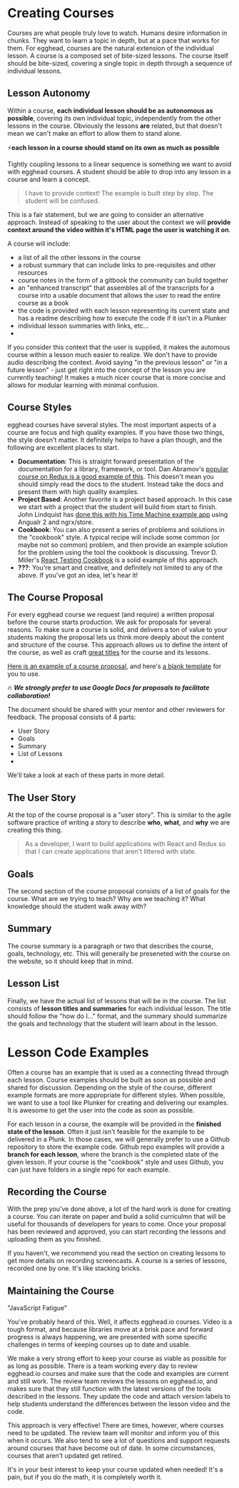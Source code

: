 # Creating Courses
Courses are what people truly love to watch. Humans desire information in chunks. They want to learn a topic in depth, but at a pace that works for them.
For egghead, courses are the natural extension of the individual lesson. A course is a composed set of bite-sized lessons. The course itself should be bite-sized, covering a single topic in depth through a sequence of individual lessons.

## **Lesson Autonomy**

Within a course, **each individual lesson should be as autonomous as possible**, covering its own individual topic, independently from the other lessons in the course. Obviously the lessons **are** related, but that doesn't mean we can't make an effort to allow them to stand alone.

⚡️**each lesson in a course should stand on its own as much as possible** 

Tightly coupling lessons to a linear sequence is something we want to avoid with egghead courses. A student should be able to drop into any lesson in a course and learn a concept.


> I have to provide context! The example is built step by step. The student will be confused.

This is a fair statement, but we are going to consider an alternative approach. Instead of speaking to the user about the context we will **provide context around the video within it's HTML page the user is watching it on**.

A course will include:

- a list of all the other lessons in the course
- a robust summary that can include links to pre-requisites and other resources
- course notes in the form of a gitbook the community can build together
- an "enhanced transcript" that assembles all of the transcripts for a course into a usable document that allows the user to read the entire course as a book
- the code is provided with each lesson representing its current state and has a readme describing how to execute the code if it isn't in a Plunker
- individual lesson summaries with links, etc...
- 

If you consider this context that the user is supplied, it makes the automous course within a lesson much easier to realize. We don't have to provide audio describing the context. Avoid saying "in the previous lesson" or "in a future lesson" - just get right into the concept of the lesson you are currently teaching! It makes a much nicer course that is more concise and allows for modular learning with minimal confusion.

## **Course Styles**

egghead courses have several styles. The most important aspects of a course are focus and high quality examples. If you have those two things, the style doesn't matter. It definitely helps to have a plan though, and the following are excellent places to start.


- **Documentation**: This is straight forward presentation of the documentation for a library, framework, or tool. Dan Abramov's [popular course on Redux is a good example of this](https://egghead.io/courses/getting-started-with-redux). This doesn't mean you should simply read the docs to the student. Instead take the docs and present them with high quality examples.
- **Project Based**: Another favorite is a project based approach. In this case we start with a project that the student will build from start to finish. John Lindquist has [done this with his Time Machine example app](https://egghead.io/courses/building-a-time-machine-with-angular-2-and-rxjs) using Angualr 2 and ngrx/store.
- **Cookbook**: You can also present a series of problems and solutions in the "cookbook" style. A typical recipe will include some common (or maybe not so common) problem, and then provide an example solution for the problem using the tool the cookbook is discussing. Trevor D. Miller's [React Testing Cookbook](https://egghead.io/courses/react-testing-cookbook) is a solid example of this approach.
- **???**: You're smart and creative, and definitely not limited to any of the above. If you've got an idea, let's hear it!
## **The Course Proposal**

For every egghead course we request (and require) a written proposal before the course starts production. We ask for proposals for several reasons. To make sure a course is solid, and delivers a ton of value to your students making the proposal lets us think more deeply about the content and structure of the course. This approach allows us to define the intent of the course, as well as craft [great titles](https://instructor.egghead.io/guide/01-Getting-Started-as-an-egghead-Instructor/03-thinking-about-lesson-titles.html) for the course and its lessons.

[Here is an example of a course proposal](https://docs.google.com/document/d/1goXtI_zmSfXTgaimrxIss356DoedPRt5MMAySs1f-bE/edit), and here's [a blank template](https://docs.google.com/document/d/1x5_UehD9mM2jeCtlqEZFy3epDLLmbgBBGCow5fDRNCc/edit#) for you to use.

🔥 ***We strongly prefer to use Google Docs for proposals to facilitate collaboration!*** 

The document should be shared with your mentor and other reviewers for feedback.
The proposal consists of 4 parts:

- User Story
- Goals
- Summary
- List of Lessons
- 

We'll take a look at each of these parts in more detail.

## The User Story

At the top of the course proposal is a "user story". This is similar to the agile software practice of writing a story to describe **who**, **what**, and **why** we are creating this thing.


> As a developer, I want to build applications with React and Redux so that I can create applications that aren't littered with state.


## Goals

The second section of the course proposal consists of a list of goals for the course. What are we trying to teach? Why are we teaching it? What knowledge should the student walk away with?

## Summary

The course summary is a paragraph or two that describes the course, goals, technology, etc. This will generally be preseneted with the course on the website, so it should keep that in mind.

## Lesson List

Finally, we have the actual list of lessons that will be in the course. The list consists of **lesson titles and summaries** for each individual lesson. The title should follow the [](https://github.com/eggheadio/egghead-instructor-101-guide/blob/master/how-do-i)"how do I..." format, and the summary should summarize the goals and technology that the student will learn about in the lesson.

# Lesson Code Examples

Often a course has an example that is used as a connecting thread through each lesson. Course examples should be built as soon as possible and shared for discussion. Depending on the style of the course, different example formats are more appropriate for different styles. When possible, we want to use a tool like Plunker for creating and delivering our examples. It is awesome to get the user into the code as soon as possible.

For each lesson in a course, the example will be provided in the **finished state of the lesson**.
Often it just isn't feasible for the example to be delivered in a Plunk. In those cases, we will generally prefer to use a Github repository to store the example code. Github repo examples will provide a **branch for each lesson**, where the branch is the completed state of the given lesson. If your course is the "cookbook" style and uses Github, you can just have folders in a single repo for each example.

## **Recording the Course**

With the prep you've done above, a lot of the hard work is done for creating a course. You can iterate on paper and build a solid curriculmn that will be useful for thousands of developers for years to come. Once your proposal has been reviewed and approved, you can start recording the lessons and uploading them as you finished.

If you haven't, we recommend you read the section on creating lessons to get more details on recording screencasts. A course is a series of lessons, recorded one by one. It's like stacking bricks.

## **Maintaining the Course**

"JavaScript Fatigue"

You've probably heard of this. Well, it affects egghead.io courses. Video is a tough format, and because libraries move at a brisk pace and forward progress is always happening, we are presented with some specific challenges in terms of keeping courses up to date and usable.

We make a very strong effort to keep your course as viable as possible for as long as possible.
There is a team working every day to review egghead.io courses and make sure that the code and examples are current and still work. The review team reviews the lessons on egghead.io, and makes sure that they still function with the latest versions of the tools described in the lessons. They update the code and attach version labels to help students understand the differences between the lesson video and the code.

This approach is very effective! There are times, however, where courses need to be updated. The review team will monitor and inform you of this when it occurs. We also tend to see a lot of questions and support requests around courses that have become out of date. In some circumstances, courses that aren't updated get retired.

It's in your best interest to keep your course updated when needed! It's a pain, but if you do the math, it is completely worth it.

